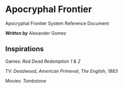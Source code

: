 # Apocryphal Frontier
Apocryphal Frontier System Reference Document

***Written by*** Alexander Gomez

## Inspirations
Games: *Red Dead Redemption 1 & 2*

TV: *Deadwood*, *American Primeval*, *The English*, *1883*

Movies: *Tombstone*
